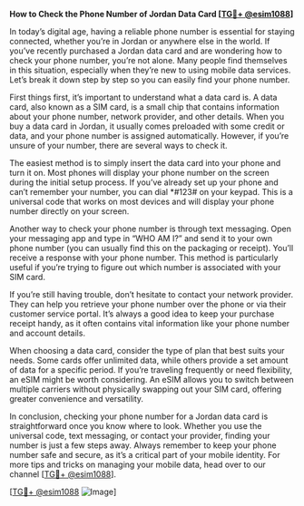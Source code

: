 **How to Check the Phone Number of Jordan Data Card [[TG💪+ @esim1088](https://t.me/s/esim1088)]**

In today’s digital age, having a reliable phone number is essential for staying connected, whether you’re in Jordan or anywhere else in the world. If you’ve recently purchased a Jordan data card and are wondering how to check your phone number, you’re not alone. Many people find themselves in this situation, especially when they’re new to using mobile data services. Let’s break it down step by step so you can easily find your phone number.

First things first, it’s important to understand what a data card is. A data card, also known as a SIM card, is a small chip that contains information about your phone number, network provider, and other details. When you buy a data card in Jordan, it usually comes preloaded with some credit or data, and your phone number is assigned automatically. However, if you’re unsure of your number, there are several ways to check it.

The easiest method is to simply insert the data card into your phone and turn it on. Most phones will display your phone number on the screen during the initial setup process. If you’ve already set up your phone and can’t remember your number, you can dial *#123# on your keypad. This is a universal code that works on most devices and will display your phone number directly on your screen.

Another way to check your phone number is through text messaging. Open your messaging app and type in “WHO AM I?” and send it to your own phone number (you can usually find this on the packaging or receipt). You’ll receive a response with your phone number. This method is particularly useful if you’re trying to figure out which number is associated with your SIM card.

If you’re still having trouble, don’t hesitate to contact your network provider. They can help you retrieve your phone number over the phone or via their customer service portal. It’s always a good idea to keep your purchase receipt handy, as it often contains vital information like your phone number and account details.

When choosing a data card, consider the type of plan that best suits your needs. Some cards offer unlimited data, while others provide a set amount of data for a specific period. If you’re traveling frequently or need flexibility, an eSIM might be worth considering. An eSIM allows you to switch between multiple carriers without physically swapping out your SIM card, offering greater convenience and versatility.

In conclusion, checking your phone number for a Jordan data card is straightforward once you know where to look. Whether you use the universal code, text messaging, or contact your provider, finding your number is just a few steps away. Always remember to keep your phone number safe and secure, as it’s a critical part of your mobile identity. For more tips and tricks on managing your mobile data, head over to our channel [[TG💪+ @esim1088](https://t.me/s/esim1088)].

[[TG💪+ @esim1088](https://t.me/s/esim1088) ![Image](https://i.postimg.cc/Y0z9fWf4/image.png)]